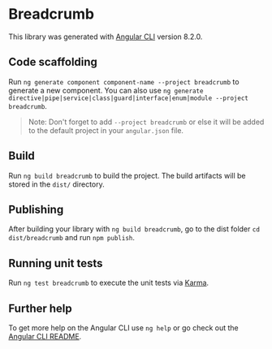 # Breadcrumb

This library was generated with [Angular CLI](https://github.com/angular/angular-cli) version 8.2.0.

## Code scaffolding

Run `ng generate component component-name --project breadcrumb` to generate a new component. You can also use `ng generate directive|pipe|service|class|guard|interface|enum|module --project breadcrumb`.
> Note: Don't forget to add `--project breadcrumb` or else it will be added to the default project in your `angular.json` file. 

## Build

Run `ng build breadcrumb` to build the project. The build artifacts will be stored in the `dist/` directory.

## Publishing

After building your library with `ng build breadcrumb`, go to the dist folder `cd dist/breadcrumb` and run `npm publish`.

## Running unit tests

Run `ng test breadcrumb` to execute the unit tests via [Karma](https://karma-runner.github.io).

## Further help

To get more help on the Angular CLI use `ng help` or go check out the [Angular CLI README](https://github.com/angular/angular-cli/blob/master/README.md).
